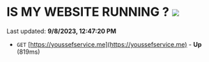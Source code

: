 # IS MY WEBSITE RUNNING ? [![](https://img.shields.io/static/v1?label=Sponsor&message=%E2%9D%A4&logo=GitHub&color=%23fe8e86)](https://github.com/sponsors/<username>)

Last updated: **9/8/2023, 12:47:20 PM**

- `GET` [https://youssefservice.me](https://youssefservice.me) - **Up** (819ms)
